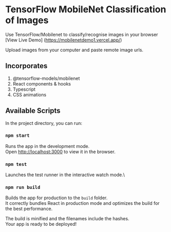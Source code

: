 # TensorFlow MobileNet Classification of Images

Use TensorFlow/Mobilenet to classify/recognise images in your browser [View Live Demo] (https://mobilenetdemo1.vercel.app/)

Upload images from your computer and paste remote image urls.

## Incorporates

1. @tensorflow-models/mobilenet
2. React components & hooks
3. Typescript
4. CSS animations

## Available Scripts

In the project directory, you can run:

### `npm start`

Runs the app in the development mode.\
Open [http://localhost:3000](http://localhost:3000) to view it in the browser.

### `npm test`

Launches the test runner in the interactive watch mode.\

### `npm run build`

Builds the app for production to the `build` folder.\
It correctly bundles React in production mode and optimizes the build for the best performance.

The build is minified and the filenames include the hashes.\
Your app is ready to be deployed!
